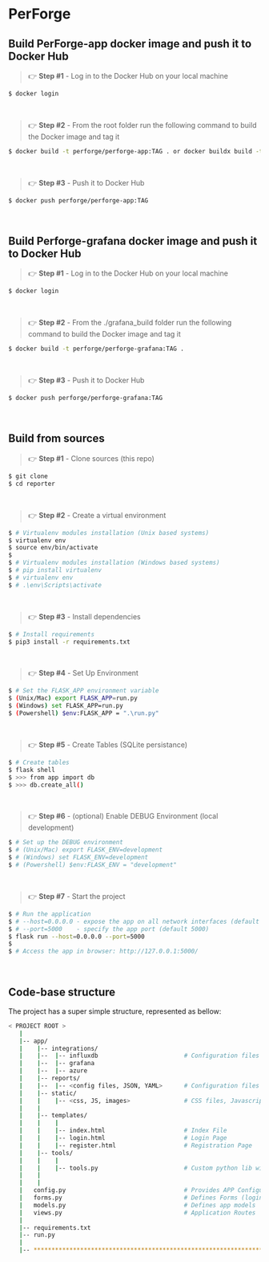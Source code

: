 # PerForge

## Build PerForge-app docker image and push it to Docker Hub

> 👉 **Step #1** - Log in to the Docker Hub on your local machine

```bash
$ docker login
```

<br />

> 👉 **Step #2** - From the root folder run the following command to build the Docker image and tag it

```bash
$ docker build -t perforge/perforge-app:TAG . or docker buildx build -t perforge/perforge-app:TAG
```

<br />

> 👉 **Step #3** - Push it to Docker Hub

```bash
$ docker push perforge/perforge-app:TAG
```

<br />

## Build Perforge-grafana docker image and push it to Docker Hub

> 👉 **Step #1** - Log in to the Docker Hub on your local machine

```bash
$ docker login
```

<br />

> 👉 **Step #2** - From the ./grafana_build folder run the following command to build the Docker image and tag it

```bash
$ docker build -t perforge/perforge-grafana:TAG .
```

<br />

> 👉 **Step #3** - Push it to Docker Hub

```bash
$ docker push perforge/perforge-grafana:TAG
```

<br />

## Build from sources

> 👉 **Step #1** - Clone sources (this repo)

```bash
$ git clone 
$ cd reporter
```

<br />

> 👉 **Step #2** - Create a virtual environment

```bash
$ # Virtualenv modules installation (Unix based systems)
$ virtualenv env
$ source env/bin/activate
$
$ # Virtualenv modules installation (Windows based systems)
$ # pip install virtualenv
$ # virtualenv env
$ # .\env\Scripts\activate
```

<br />

> 👉 **Step #3** - Install dependencies

```bash
$ # Install requirements
$ pip3 install -r requirements.txt
```

<br />

> 👉 **Step #4** - Set Up Environment

```bash
$ # Set the FLASK_APP environment variable
$ (Unix/Mac) export FLASK_APP=run.py
$ (Windows) set FLASK_APP=run.py
$ (Powershell) $env:FLASK_APP = ".\run.py"
```

<br />

> 👉 **Step #5** - Create Tables (SQLite persistance)

```bash
$ # Create tables
$ flask shell
$ >>> from app import db
$ >>> db.create_all()
```

<br />

> 👉 **Step #6** - (optional) Enable DEBUG Environment (local development)

```bash
$ # Set up the DEBUG environment
$ # (Unix/Mac) export FLASK_ENV=development
$ # (Windows) set FLASK_ENV=development
$ # (Powershell) $env:FLASK_ENV = "development"
```

<br />

> 👉 **Step #7** - Start the project

```bash
$ # Run the application
$ # --host=0.0.0.0 - expose the app on all network interfaces (default 127.0.0.1)
$ # --port=5000    - specify the app port (default 5000)  
$ flask run --host=0.0.0.0 --port=5000
$
$ # Access the app in browser: http://127.0.0.1:5000/
```

<br />

## Code-base structure

The project has a super simple structure, represented as bellow:

```bash
< PROJECT ROOT >
   |
   |-- app/
   |    |-- integrations/
   |    |--  |-- influxdb                        # Configuration files with data for connecting the tool to influxdb, grafana, etc.
   |    |--  |-- grafana
   |    |--  |-- azure
   |    |-- reports/
   |    |--  |-- <config files, JSON, YAML>      # Configuration files for reports
   |    |-- static/
   |    |    |-- <css, JS, images>               # CSS files, Javascripts files
   |    |
   |    |-- templates/
   |    |    |
   |    |    |-- index.html                      # Index File
   |    |    |-- login.html                      # Login Page
   |    |    |-- register.html                   # Registration Page
   |    |-- tools/
   |    |    |
   |    |    |-- tools.py                        # Custom python lib with functions
   |    |    
   |    |
   |   config.py                                 # Provides APP Configuration 
   |   forms.py                                  # Defines Forms (login, register) 
   |   models.py                                 # Defines app models 
   |   views.py                                  # Application Routes 
   |
   |-- requirements.txt
   |-- run.py
   |
   |-- ************************************************************************
```

<br />
